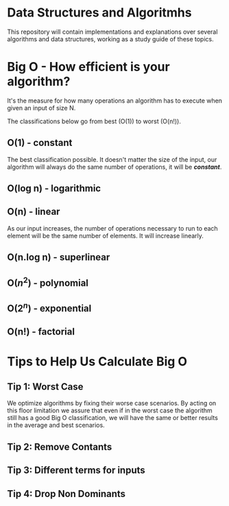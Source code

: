 # Data Structures and Algoritmhs

This repository will contain implementations and explanations over several algorithms and data structures, working as a study guide of these topics.

# Big O - How efficient is your algorithm?

It's the measure for how many operations an algorithm has to execute when given an input of size N.

The classifications below go from best (O(1)) to worst (O(n!)).

## O(1) - constant

The best classification possible. It doesn't matter the size of the input, our algorithm will always do the same number of operations, it will be **_constant_**.

## O(log n) - logarithmic

## O(n) - linear

As our input increases, the number of operations necessary to run to each element will be the same number of elements. It will increase linearly.

## O(n.log n) - superlinear

## O($n^2$) - polynomial

## O($2^n$) - exponential

## O(n!) - factorial

# Tips to Help Us Calculate Big O

## Tip 1: Worst Case

We optimize algorithms by fixing their worse case scenarios. By acting on this floor limitation we assure that even if in the worst case the algorithm still has a good Big O classification, we will have the same or better results in the average and best scenarios.

## Tip 2: Remove Contants

## Tip 3: Different terms for inputs

## Tip 4: Drop Non Dominants
